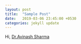 ```yaml
---
layout: post
title:  "Sample Post"
date:   2019-03-06 23:45:00 +0530
categories: jekyll update
---
```


Hi,
[Dr.Avinash Sharma](http://cvit.iiit.ac.in/people/faculty/cvit-faculty/avinash-sharma)
